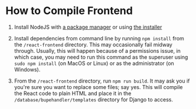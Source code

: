 # How to Compile Frontend
1. Install NodeJS with [a package manager](https://nodejs.org/en/download/package-manager) or using [the installer](https://nodejs.org/en/download/)

2. Install dependencies from command line by running `npm install` from the `/react-frontend` directory. This may occasionally fail midway through. Usually, this will happen because of a permissions issue, in which case, you may need to run this command as the superuser using `sudo npm install` (on MacOS or Linux) or as the administrator (on Windows).

3. From the `/react-frontend` directory, run `npm run build`. It may ask you if you're sure you want to replace some files; say yes. This will compile the React code to plain HTML and place it in the `/database/bupehandler/templates` directory for Django to access.